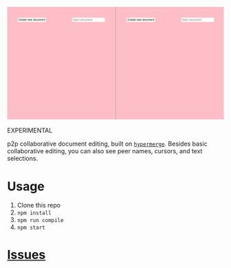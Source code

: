 ![](demo.gif)

EXPERIMENTAL

p2p collaborative document editing, built on [`hypermerge`](https://github.com/automerge/hypermerge). Besides basic collaborative editing, you can also see peer names, cursors, and text selections.

# Usage

1. Clone this repo
2. `npm install`
3. `npm run compile`
4. `npm start`

# [Issues](https://github.com/frnsys/hyperdocs/issues)